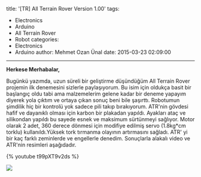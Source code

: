 title: '[TR] All Terrain Rover Version 1.00'
tags:
  - Electronics
  - Arduino
  - All Terrain Rover
  - Robot
categories:
  - Electronics
  - Arduino
author: Mehmet Ozan Ünal
date: 2015-03-23 02:09:00
---
**Herkese Merhabalar,**  

Bugünkü yazımda, uzun süreli bir geliştirme düşündüğüm All Terrain Rover projemin ilk denemesini sizlerle paylaşıyorum. Bu isim için oldukça basit bir başlangıç oldu tabi ama malzemelerim gelene kadar bir deneme yapayım diyerek yola çıktım ve ortaya çıkan sonuç beni bile şaşırttı. Robotumun şimdilik hiç bir kontrolü yok sadece pili takıp bırakıyorum. ATR'nin gövdesi hafif ve dayanıklı olması için karbon bir plakadan yapıldı. Ayakları ataç ve silikondan yapıldı bu sayede esnek ve maksimum sürtünmeyi sağlıyor. Motor olarak 2 adet, 360 derece dönmesi için modifiye edilmiş servo (1.8kg*cm torklu) kullanıldı.Yüksek tork tırmanma olayının artırmasını sağladı. ATR' yi bir kaç farklı zeminlerde ve engellerle denedim. Sonuçlarla alakalı video ve ATR'nin resimleri aşağıdadır.

{% youtube t99pXT9v2ds %}

![](https://4.bp.blogspot.com/-Tln2HhPN68A/VQ8wWH_29mI/AAAAAAAAILU/erx6974YlPI/s720/IMG_20150322_165256.jpg)
